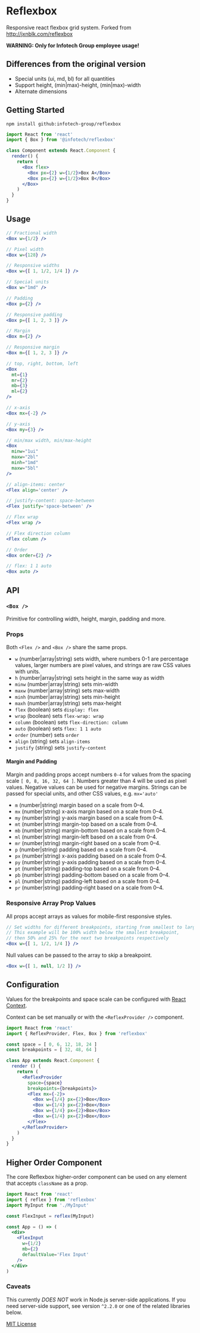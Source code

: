 
# Reflexbox

Responsive react flexbox grid system.
Forked from http://jxnblk.com/reflexbox

**WARNING: Only for Infotech Group employee usage!**

## Differences from the original version

- Special units (ui, md, bl) for all quantities
- Support height, (min|max)-height, (min|max)-width
- Alternate dimensions

## Getting Started

```
npm install github:infotech-group/reflexbox
```

```jsx
import React from 'react'
import { Box } from '@infotech/reflexbox'

class Component extends React.Component {
  render() {
    return (
      <Box flex>
        <Box px={2} w={1/2}>Box A</Box>
        <Box px={2} w={1/2}>Box B</Box>
      </Box>
    )
  }
}
```

## Usage

```jsx
// Fractional width
<Box w={1/2} />

// Pixel width
<Box w={128} />

// Responsive widths
<Box w={[ 1, 1/2, 1/4 ]} />

// Special units
<Box w="1md" />

// Padding
<Box p={2} />

// Responsive padding
<Box p={[ 1, 2, 3 ]} />

// Margin
<Box m={2} />

// Responsive margin
<Box m={[ 1, 2, 3 ]} />

// top, right, bottom, left
<Box
  mt={1}
  mr={2}
  mb={3}
  ml={2}
/>

// x-axis
<Box mx={-2} />

// y-axis
<Box my={3} />

// min/max width, min/max-height
<Box
  minw="1ui"
  maxw="2bl"
  minh="1md"
  maxw="5bl"
/>

// align-items: center
<Flex align='center' />

// justify-content: space-between
<Flex justify='space-between' />

// Flex wrap
<Flex wrap />

// Flex direction column
<Flex column />

// Order
<Box order={2} />

// flex: 1 1 auto
<Box auto />
```

## API

### `<Box />`

Primitive for controlling width, height, margin, padding and more.

### Props

Both `<Flex />` and `<Box />` share the same props.

- `w` (number|array|string) sets width, where numbers 0-1 are percentage values, larger numbers are pixel values, and strings are raw CSS values with units.
- `h` (number|array|string) sets height in the same way as width
- `minw` (number|array|string) sets min-width
- `maxw` (number|array|string) sets max-width
- `minh` (number|array|string) sets min-height
- `maxh` (number|array|string) sets max-height
- `flex` (boolean) sets `display: flex`
- `wrap` (boolean) sets `flex-wrap: wrap`
- `column` (boolean) sets `flex-direction: column`
- `auto` (boolean) sets `flex: 1 1 auto`
- `order` (number) sets `order`
- `align` (string) sets `align-items`
- `justify` (string) sets `justify-content`

#### Margin and Padding

Margin and padding props accept numbers `0-4` for values from the spacing scale `[ 0, 8, 16, 32, 64 ]`.
Numbers greater than 4 will be used as pixel values.
Negative values can be used for negative margins.
Strings can be passed for special units, and other CSS values, e.g. `mx='auto'`

- `m`  (number|string) margin based on a scale from 0–4.
- `mx` (number|string) x-axis margin based on a scale from 0–4.
- `my` (number|string) y-axis margin based on a scale from 0–4.
- `mt` (number|string) margin-top based on a scale from 0–4.
- `mb` (number|string) margin-bottom based on a scale from 0–4.
- `ml` (number|string) margin-left based on a scale from 0–4.
- `mr` (number|string) margin-right based on a scale from 0–4.
- `p`  (number|string) padding based on a scale from 0–4.
- `px` (number|string) x-axis padding based on a scale from 0–4.
- `py` (number|string) y-axis padding based on a scale from 0–4.
- `pt` (number|string) padding-top based on a scale from 0–4.
- `pb` (number|string) padding-bottom based on a scale from 0–4.
- `pl` (number|string) padding-left based on a scale from 0–4.
- `pr` (number|string) padding-right based on a scale from 0–4.

### Responsive Array Prop Values

All props accept arrays as values for mobile-first responsive styles.

```jsx
// Set widths for different breakpoints, starting from smallest to largest
// This example will be 100% width below the smallest breakpoint,
// then 50% and 25% for the next two breakpoints respectively
<Box w={[ 1, 1/2, 1/4 ]} />
```

Null values can be passed to the array to skip a breakpoint.

```jsx
<Box w={[ 1, null, 1/2 ]} />
```


## Configuration

Values for the breakpoints and space scale can be configured with
[React Context](https://facebook.github.io/react/docs/context.html).

Context can be set manually or with the `<ReflexProvider />` component.


```jsx
import React from 'react'
import { ReflexProvider, Flex, Box } from 'reflexbox'

const space = [ 0, 6, 12, 18, 24 ]
const breakpoints = [ 32, 48, 64 ]

class App extends React.Component {
  render () {
    return (
      <ReflexProvider
        space={space}
        breakpoints={breakpoints}>
        <Flex mx={-2}>
          <Box w={1/4} px={2}>Box</Box>
          <Box w={1/4} px={2}>Box</Box>
          <Box w={1/4} px={2}>Box</Box>
          <Box w={1/4} px={2}>Box</Box>
        </Flex>
      </ReflexProvider>
    )
  }
}
```

## Higher Order Component

The core Reflexbox higher-order component can be used on any element that accepts `className` as a prop.

```jsx
import React from 'react'
import { reflex } from 'reflexbox'
import MyInput from './MyInput'

const FlexInput = reflex(MyInput)

const App = () => (
  <div>
    <FlexInput
      w={1/2}
      mb={2}
      defaultValue='Flex Input'
    />
  </div>
)
```

### Caveats

This currently *DOES NOT* work in Node.js server-side applications.
If you need server-side support, see version `^2.2.0` or one of the related libraries below.

[MIT License](.github/LICENSE.md)
